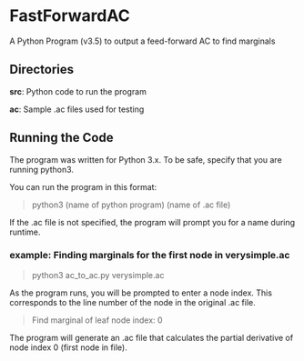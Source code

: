 # FastForwardAC
A Python Program (v3.5) to output a feed-forward AC to find marginals

## Directories
**src**: Python code to run the program

**ac**: Sample .ac files used for testing

## Running the Code
The program was written for Python 3.x. To be safe, specify that you are running python3. 

You can run the program in this format: 
> python3 (name of python program) (name of .ac file) 

If the .ac file is not specified, the program will prompt you for a name during runtime.

### example: Finding marginals for the first node in verysimple.ac
> python3 ac_to_ac.py verysimple.ac

As the program runs, you will be prompted to enter a node index. This corresponds to the line number of the node in the original .ac file.
> Find marginal of leaf node index: 0 

The program will generate an .ac file that calculates the partial derivative of node index 0 (first node in file). 
